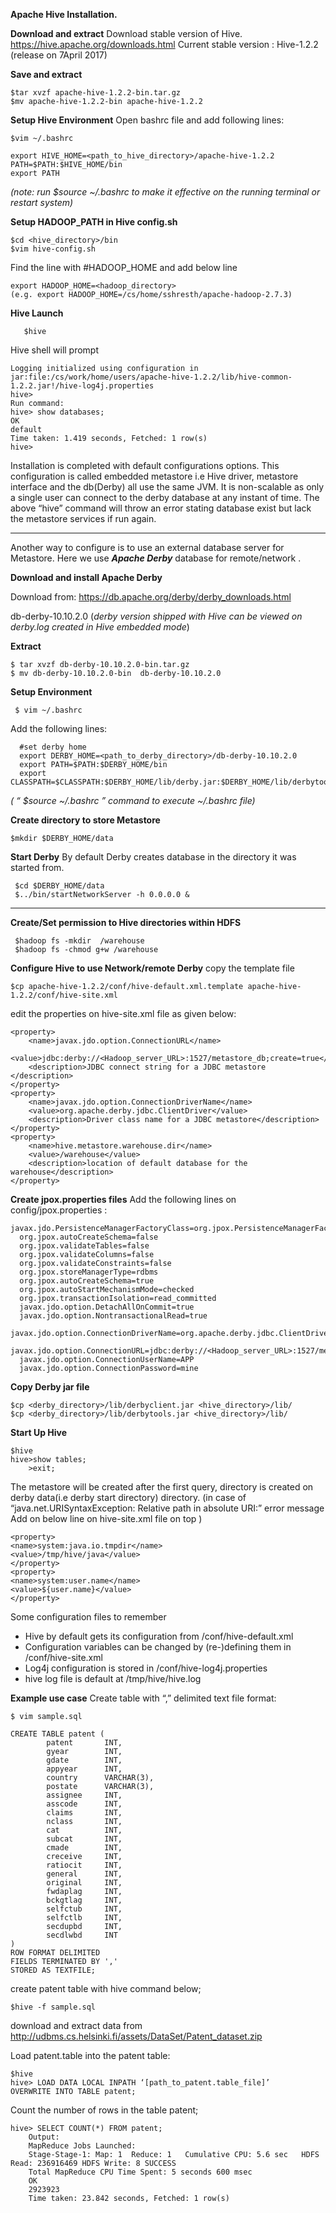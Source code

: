 **Apache Hive Installation.**

**Download and extract**
Download stable version of Hive. https://hive.apache.org/downloads.html
Current stable version : Hive-1.2.2 (release on 7April 2017)

**Save and extract**

    $tar xvzf apache-hive-1.2.2-bin.tar.gz
    $mv apache-hive-1.2.2-bin apache-hive-1.2.2
    
**Setup Hive Environment**
Open bashrc file and add following lines:
	

    $vim ~/.bashrc

    export HIVE_HOME=<path_to_hive_directory>/apache-hive-1.2.2
    PATH=$PATH:$HIVE_HOME/bin
    export PATH

*(note: run $source ~/.bashrc to make it effective on the running terminal or restart system)*

**Setup HADOOP_PATH in Hive config.sh**

    $cd <hive_directory>/bin
    $vim hive-config.sh
    
Find the line with #HADOOP_HOME and add below line

    export HADOOP_HOME=<hadoop_directory> 
    (e.g. export HADOOP_HOME=/cs/home/sshresth/apache-hadoop-2.7.3)


**Hive Launch**

       $hive

Hive shell will prompt 

    Logging initialized using configuration in jar:file:/cs/work/home/users/apache-hive-1.2.2/lib/hive-common-1.2.2.jar!/hive-log4j.properties
    hive>
    Run command:
    hive> show databases;
    OK
    default
    Time taken: 1.419 seconds, Fetched: 1 row(s)
    hive>
   
Installation is completed with default configurations options. This configuration is called embedded metastore i.e Hive driver, metastore interface and the db(Derby) all use the same JVM. It is non-scalable as only a single user can connect to the derby database at any instant of time. The above “hive” command will throw an error stating database exist but lack the metastore services if run again.

---------------------------------------------------------------------------------
Another way to configure is to use an external database server for Metastore. Here we use ***Apache Derby*** database for remote/network . 

**Download and install Apache Derby**
 
Download from:
https://db.apache.org/derby/derby_downloads.html
 
db-derby-10.10.2.0 (*derby version shipped with Hive can be viewed on derby.log created in Hive embedded mode*)

**Extract**

    $ tar xvzf db-derby-10.10.2.0-bin.tar.gz
    $ mv db-derby-10.10.2.0-bin  db-derby-10.10.2.0

 
**Setup Environment**
   
     $ vim ~/.bashrc
     
Add the following lines:    

      #set derby home
      export DERBY_HOME=<path_to_derby_directory>/db-derby-10.10.2.0
      export PATH=$PATH:$DERBY_HOME/bin
      export CLASSPATH=$CLASSPATH:$DERBY_HOME/lib/derby.jar:$DERBY_HOME/lib/derbytools.jar
*( “ $source ~/.bashrc ”  command to execute ~/.bashrc file)*
 
**Create directory to store Metastore**

    $mkdir $DERBY_HOME/data

 **Start Derby**
By default Derby creates database in the directory it was started from.
   
     $cd $DERBY_HOME/data
     $../bin/startNetworkServer -h 0.0.0.0 &
 
---------------------------------------------------------------------------------
**Create/Set permission to Hive directories within HDFS**
  
     $hadoop fs -mkdir  /warehouse
     $hadoop fs -chmod g+w /warehouse
     
**Configure Hive to use Network/remote Derby**
copy the template file

    $cp apache-hive-1.2.2/conf/hive-default.xml.template apache-hive-1.2.2/conf/hive-site.xml

 edit the properties on hive-site.xml file as given below:

    <property>
	    <name>javax.jdo.option.ConnectionURL</name>
	    <value>jdbc:derby://<Hadoop_server_URL>:1527/metastore_db;create=true</value>
	    <description>JDBC connect string for a JDBC metastore </description>
    </property> 
    <property>
	    <name>javax.jdo.option.ConnectionDriverName</name>
	    <value>org.apache.derby.jdbc.ClientDriver</value>
	    <description>Driver class name for a JDBC metastore</description>
    </property>
    <property>
	    <name>hive.metastore.warehouse.dir</name>
	    <value>/warehouse</value>
	    <description>location of default database for the warehouse</description>
    </property>

**Create jpox.properties files**
Add the following lines on config/jpox.properties :

    javax.jdo.PersistenceManagerFactoryClass=org.jpox.PersistenceManagerFactoryImpl
      org.jpox.autoCreateSchema=false
      org.jpox.validateTables=false
      org.jpox.validateColumns=false
      org.jpox.validateConstraints=false
      org.jpox.storeManagerType=rdbms
      org.jpox.autoCreateSchema=true
      org.jpox.autoStartMechanismMode=checked
      org.jpox.transactionIsolation=read_committed
      javax.jdo.option.DetachAllOnCommit=true
      javax.jdo.option.NontransactionalRead=true
      javax.jdo.option.ConnectionDriverName=org.apache.derby.jdbc.ClientDriver
      javax.jdo.option.ConnectionURL=jdbc:derby://<Hadoop_server_URL>:1527/metastore_db;create=true
      javax.jdo.option.ConnectionUserName=APP
      javax.jdo.option.ConnectionPassword=mine
      
**Copy Derby jar file**

    $cp <derby_directory>/lib/derbyclient.jar <hive_directory>/lib/
    $cp <derby_directory>/lib/derbytools.jar <hive_directory>/lib/
    
**Start Up Hive**

    $hive
    hive>show tables;
    	>exit;

 
The metastore will be created after the first query, directory is created on derby data(i.e derby start directory) directory. 
(in case of “java.net.URISyntaxException: Relative path in absolute URI:” error message 
Add on below line on hive-site.xml file on top )

    <property>
    <name>system:java.io.tmpdir</name>
    <value>/tmp/hive/java</value>
    </property>
    <property>
    <name>system:user.name</name>
    <value>${user.name}</value>
    </property>

Some configuration files to remember

 -  Hive by default gets its configuration from <install-dir>/conf/hive-default.xml
 - Configuration variables can be changed by (re-)defining them in <install-dir>/conf/hive-site.xml
 - Log4j configuration is stored in <install-dir>/conf/hive-log4j.properties
 - hive log file is default at /tmp/hive/hive.log

**Example use case** 
Create table with “,” delimited text file format:

    $ vim sample.sql    
   
    CREATE TABLE patent (
            patent       INT,
            gyear        INT,
            gdate        INT,
            appyear      INT,
            country      VARCHAR(3),
            postate      VARCHAR(3),
            assignee     INT,
            asscode      INT,
            claims       INT,
            nclass       INT,
            cat          INT,
            subcat       INT,
            cmade        INT,
            creceive     INT,
            ratiocit     INT,
            general      INT,
            original     INT,
            fwdaplag     INT,
            bckgtlag     INT,
            selfctub     INT,
            selfctlb     INT,
            secdupbd     INT,
            secdlwbd     INT
    )
    ROW FORMAT DELIMITED
    FIELDS TERMINATED BY ','
    STORED AS TEXTFILE;
create patent table with hive command below;

    $hive -f sample.sql

download and extract data from 
http://udbms.cs.helsinki.fi/assets/DataSet/Patent_dataset.zip

Load patent.table into the patent table:
	
    $hive 
    hive> LOAD DATA LOCAL INPATH ‘[path_to_patent.table_file]’
    OVERWRITE INTO TABLE patent;

Count the number of rows in the table patent;
 
    hive> SELECT COUNT(*) FROM patent;
        Output:
        MapReduce Jobs Launched:
        Stage-Stage-1: Map: 1  Reduce: 1   Cumulative CPU: 5.6 sec   HDFS Read: 236916469 HDFS Write: 8 SUCCESS
        Total MapReduce CPU Time Spent: 5 seconds 600 msec
        OK
        2923923
        Time taken: 23.842 seconds, Fetched: 1 row(s)
